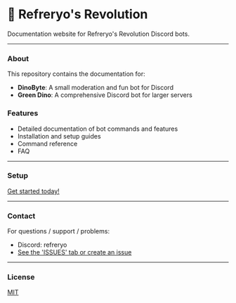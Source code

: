 # 🦖 Refreryo's Revolution

Documentation website for Refreryo's Revolution Discord bots.

---

### About

This repository contains the documentation for:
- **DinoByte**: A small moderation and fun bot for Discord
- **Green Dino**: A comprehensive Discord bot for larger servers

### Features

- Detailed documentation of bot commands and features
- Installation and setup guides
- Command reference
- FAQ

---

### Setup

[Get started today!](https://refreryo.github.io/refreryo-revolution.github.io/)

---

### Contact

For questions / support / problems:
- Discord: refreryo
- [See the 'ISSUES' tab or create an issue](https://github.com/Refreryo/refreryo-revolution/issues)

---

### License

[MIT](LICENSE)